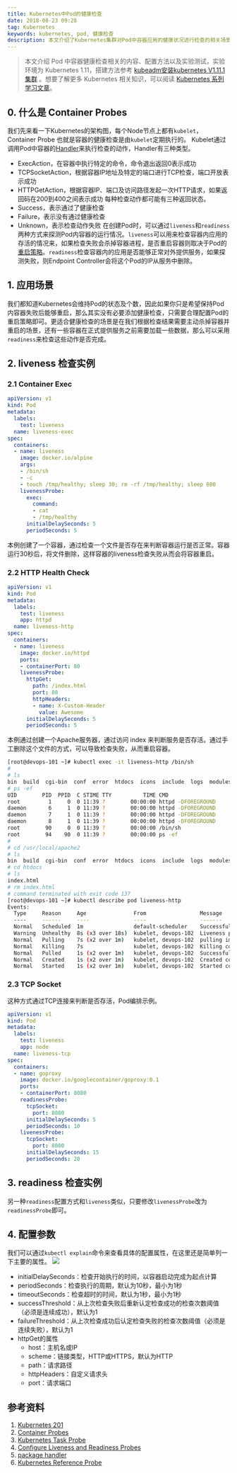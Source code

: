 ```yaml
---
title: Kubernetes中Pod的健康检查
date: 2018-08-23 09:28
tag: Kubernetes
keywords: kubernetes, pod, 健康检查
description: 本文介绍了Kubernetes集群对Pod中容器应用的健康状况进行检查的相关场景与方法。
---
```


> 本文介绍 Pod 中容器健康检查相关的内容、配置方法以及实验测试，实验环境为 Kubernetes 1.11，搭建方法参考 [kubeadm安装kubernetes V1.11.1 集群](https://www.edulinks.cn/2018/07/24/20180724-kubeadm-install-kubernetes/) 。想要了解更多 Kubernetes 相关知识，可以阅读 [Kubernetes 系列学习文章](http://edulinks.cn/2020/10/16/20201016-kubernetes-articles/)。


## 0. 什么是 Container Probes
我们先来看一下Kubernetes的架构图，每个Node节点上都有```kubelet```，Container Probe 也就是容器的健康检查是由```kubelet```定期执行的。
Kubelet通过调用Pod中容器的[Handler](https://kubernetes.io/docs/reference/generated/kubernetes-api/v1.11/#probe-v1-core)来执行检查的动作，Handler有三种类型。

* ExecAction，在容器中执行特定的命令，命令退出返回0表示成功
* TCPSocketAction，根据容器IP地址及特定的端口进行TCP检查，端口开放表示成功
* HTTPGetAction，根据容器IP、端口及访问路径发起一次HTTP请求，如果返回码在200到400之间表示成功
每种检查动作都可能有三种返回状态。
* Success，表示通过了健康检查
* Failure，表示没有通过健康检查
* Unknown，表示检查动作失败
在创建Pod时，可以通过```liveness```和```readiness```两种方式来探测Pod内容器的运行情况。```liveness```可以用来检查容器内应用的存活的情况来，如果检查失败会杀掉容器进程，是否重启容器则取决于Pod的[重启策略](https://kubernetes.io/docs/concepts/workloads/pods/pod-lifecycle/#restart-policy)。```readiness```检查容器内的应用是否能够正常对外提供服务，如果探测失败，则Endpoint Controller会将这个Pod的IP从服务中删除。

## 1. 应用场景
我们都知道Kubernetes会维持Pod的状态及个数，因此如果你只是希望保持Pod内容器失败后能够重启，那么其实没有必要添加健康检查，只需要合理配置Pod的重启策略即可。更适合健康检查的场景是在我们根据检查结果需要主动杀掉容器并重启的场景，还有一些容器在正式提供服务之前需要加载一些数据，那么可以采用```readiness```来检查这些动作是否完成。

## 2. liveness 检查实例

### 2.1 Container Exec
```yaml
apiVersion: v1
kind: Pod
metadata:
  labels:
    test: liveness
  name: liveness-exec
spec:
  containers:
  - name: liveness
    image: docker.io/alpine
    args:
    - /bin/sh
    - -c
    - touch /tmp/healthy; sleep 30; rm -rf /tmp/healthy; sleep 600
    livenessProbe:
      exec:
        command:
        - cat
        - /tmp/healthy
      initialDelaySeconds: 5
      periodSeconds: 5
```
本例创建了一个容器，通过检查一个文件是否存在来判断容器运行是否正常。容器运行30秒后，将文件删除，这样容器的liveness检查失败从而会将容器重启。

### 2.2 HTTP Health Check
```yaml
apiVersion: v1
kind: Pod
metadata:
  labels:
    test: liveness
    app: httpd
  name: liveness-http
spec:
  containers:
  - name: liveness
    image: docker.io/httpd
    ports:
    - containerPort: 80
    livenessProbe:
      httpGet:
        path: /index.html
        port: 80
        httpHeaders:
        - name: X-Custom-Header
          value: Awesome
      initialDelaySeconds: 5
      periodSeconds: 5
```
本例通过创建一个Apache服务器，通过访问 index 来判断服务是否存活。通过手工删除这个文件的方式，可以导致检查失败，从而重启容器。
```bash
[root@devops-101 ~]# kubectl exec -it liveness-http /bin/sh
# 
# ls
bin  build  cgi-bin  conf  error  htdocs  icons  include  logs	modules
# ps -ef
UID        PID  PPID  C STIME TTY          TIME CMD
root         1     0  0 11:39 ?        00:00:00 httpd -DFOREGROUND
daemon       6     1  0 11:39 ?        00:00:00 httpd -DFOREGROUND
daemon       7     1  0 11:39 ?        00:00:00 httpd -DFOREGROUND
daemon       8     1  0 11:39 ?        00:00:00 httpd -DFOREGROUND
root        90     0  0 11:39 ?        00:00:00 /bin/sh
root        94    90  0 11:39 ?        00:00:00 ps -ef
#              
# cd /usr/local/apache2
# ls
bin  build  cgi-bin  conf  error  htdocs  icons  include  logs	modules
# cd htdocs
# ls
index.html
# rm index.html
# command terminated with exit code 137
[root@devops-101 ~]# kubectl describe pod liveness-http
Events:
  Type     Reason     Age               From                 Message
  ----     ------     ----              ----                 -------
  Normal   Scheduled  1m                default-scheduler    Successfully assigned default/liveness-http to devops-102
  Warning  Unhealthy  8s (x3 over 18s)  kubelet, devops-102  Liveness probe failed: HTTP probe failed with statuscode: 404
  Normal   Pulling    7s (x2 over 1m)   kubelet, devops-102  pulling image "docker.io/httpd"
  Normal   Killing    7s                kubelet, devops-102  Killing container with id docker://liveness:Container failed liveness probe.. Container will be killed and recreated.
  Normal   Pulled     1s (x2 over 1m)   kubelet, devops-102  Successfully pulled image "docker.io/httpd"
  Normal   Created    1s (x2 over 1m)   kubelet, devops-102  Created container
  Normal   Started    1s (x2 over 1m)   kubelet, devops-102  Started container
```

### 2.3 TCP Socket
这种方式通过TCP连接来判断是否存活，Pod编排示例。
```yaml
apiVersion: v1
kind: Pod
metadata:
  labels:
    test: liveness
    app: node
  name: liveness-tcp
spec:
  containers:
  - name: goproxy
    image: docker.io/googlecontainer/goproxy:0.1
    ports:
    - containerPort: 8080
    readinessProbe:
      tcpSocket:
        port: 8080
      initialDelaySeconds: 5
      periodSeconds: 10
    livenessProbe:
      tcpSocket:
        port: 8080
      initialDelaySeconds: 15
      periodSeconds: 20
```

## 3. readiness 检查实例
另一种```readiness```配置方式和```liveness```类似，只要修改```livenessProbe```改为```readinessProbe```即可。

## 4. 配置参数
我们可以通过```kubectl explain```命令来查看具体的配置属性，在这里还是简单列一下主要的属性。
![](./20180823-kubernetes-container-probe/39469-20180823092634108-1558225741.png)

* initialDelaySeconds：检查开始执行的时间，以容器启动完成为起点计算
* periodSeconds：检查执行的周期，默认为10秒，最小为1秒
* timeoutSeconds：检查超时的时间，默认为1秒，最小为1秒
* successThreshold：从上次检查失败后重新认定检查成功的检查次数阈值（必须是连续成功），默认为1
* failureThreshold：从上次检查成功后认定检查失败的检查次数阈值（必须是连续失败），默认为1
* httpGet的属性
  * host：主机名或IP
  * scheme：链接类型，HTTP或HTTPS，默认为HTTP
  * path：请求路径
  * httpHeaders：自定义请求头
  * port：请求端口



## 参考资料

1. [Kubernetes 201](https://kubernetes.io/docs/tutorials/k8s201/)
2. [Container Probes](https://kubernetes.io/docs/user-guide/pod-states/#container-probes)
3. [Kubernetes Task Probe](https://kubernetes.io/docs/tasks/configure-pod-container/configure-liveness-readiness-probes/)
4. [Configure Liveness and Readiness Probes](https://kubernetes.io/docs/tasks/configure-pod-container/configure-liveness-readiness-probes/)
5. [package handler](https://godoc.org/sigs.k8s.io/controller-runtime/pkg/handler)
6. [Kubernetes Reference Probe](https://kubernetes.io/docs/reference/generated/kubernetes-api/v1.11/#probe-v1-core)












